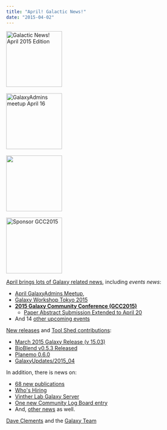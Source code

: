 ```yaml
---
title: "April! Galactic News!"
date: "2015-04-02"
---
```

<div class='right'>
<a href='/galaxy-updates/2015-04/'><img src="/images/logos/GalaxyUpdate200.png" alt="Galactic News! April 2015 Edition" width=150 /></a><br /><br />
<a href='/community/galaxy-admins/meetups/2015-04-16/'><img src="/images/logos/GalaxyAdmins.png" alt="GalaxyAdmins meetup April 16" width="150" /></a><br /><br />
<a href='/events/tokyo2015/'><img src="/events/tokyo2015/WST2015.png" alt="" width="150" /></a><br /><br />
<a href='/galaxy-updates/2015-04/#gcc2015-6-8-july-norwich-uk'><img src="/images/logos/GCC2015LogoWide600.png" alt="Sponsor GCC2015" width="150" /></a><br />
</div>

[April brings lots of Galaxy related news](/galaxy-updates/2015-04/), including *events news*:

* [April GalaxyAdmins Meetup](/galaxy-updates/2015-04/#april-galaxyadmins-meetup),
* [Galaxy Workshop Tokyo 2015](/galaxy-updates/2015-04/#galaxy-workshop-tokyo-april-28)
* **[2015 Galaxy Community Conference (GCC2015)](/galaxy-updates/2015-04/#gcc2015-6-8-july-norwich-uk)**
  * [Paper Abstract Submission Extended to April 20](/galaxy-updates/2015-04/#paper-abstract-submission-extended-to-april-20)
* And 14 [other upcoming events](/galaxy-updates/2015-04/#other-events)

[New releases](/galaxy-updates/2015-04/#releases) and [Tool Shed contributions](/galaxy-updates/2015-04/#toolshed-contributions):

* [March 2015 Galaxy Release (v 15.03)](/galaxy-updates/2015-04/#march-2015-galaxy-release-v-1503)
* [BioBlend v0.5.3 Released](/galaxy-updates/2015-04/#bioblend-v053-released)
* [Planemo 0.6.0](/galaxy-updates/2015-04/#planemo-060)
* [GalaxyUpdates/2015_04](/galaxy-updates/2015-04/#over-70-new-toolshed-repositories-from-19-contributors)

In addition, there is news on:
* [68 new publications](/galaxy-updates/2015-04/#new-papers)
* [Who's Hiring](/galaxy-updates/2015-04/#whos-hiring)
* [Vinther Lab Galaxy Server](/galaxy-updates/2015-04/#whale-shark)
* [One new Community Log Board entry](/galaxy-updates/2015-04/#galaxy-community-hubs)
* And, [other news](/galaxy-updates/2015-04/#other-news) as well.

[Dave Clements](/people/dave-clements/) and the [Galaxy Team](/galaxy-team/)
